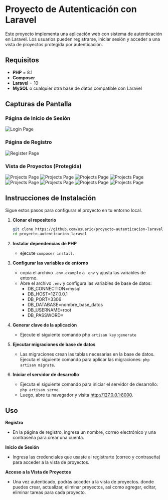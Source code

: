 # Proyecto de Autenticación con Laravel

Este proyecto implementa una aplicación web con sistema de autenticación en Laravel. Los usuarios pueden registrarse, iniciar sesión y acceder a una vista de proyectos protegida por autenticación.

## Requisitos

- **PHP** = 8.1
- **Composer**
- **Laravel** = 10
- **MySQL** o cualquier otra base de datos compatible con Laravel

## Capturas de Pantalla

### Página de Inicio de Sesión
![Login Page](screenshots/login.png)

### Página de Registro
![Register Page](screenshots/register.png)

### Vista de Proyectos (Protegida)
![Projects Page](screenshots/projects.png)
![Projects Page](screenshots/project_create.png)
![Projects Page](screenshots/edit_project.png)
![Projects Page](screenshots/project_detail.png)
![Projects Page](screenshots/tasks_project.png)
![Projects Page](screenshots/create_task.png)
![Projects Page](screenshots/edit_task.png)
![Projects Page](screenshots/task_detail.png)

## Instrucciones de Instalación

Sigue estos pasos para configurar el proyecto en tu entorno local.

1. **Clonar el repositorio**

   ```bash
   git clone https://github.com/usuario/proyecto-autenticacion-laravel.git
   cd proyecto-autenticacion-laravel

2. **Instalar dependencias de PHP**

   - ejecute `composer install`.

3. **Configurar las variables de entorno**
   
   - copia el archivo `.env.example` a `.env` y ajusta las variables de entorno.
   - Abre el archivo `.env` y configura las variables de base de datos:
       - DB_CONNECTION=mysql
       - DB_HOST=127.0.0.1
       - DB_PORT=3306
       - DB_DATABASE=nombre_base_datos
       - DB_USERNAME=root
       - DB_PASSWORD=
  
4. **Generar clave de la aplicación**
   
   - Ejecute el siguiente comando php `artisan key:generate`
  
5. **Ejecutar migraciones de base de datos**
   
   - Las migraciones crean las tablas necesarias en la base de datos. Ejecuta el siguiente comando para aplicar las migraciones: `php artisan migrate`.
  
6. **Iniciar el servidor de desarrollo**
   
   - Ejecuta el siguiente comando para iniciar el servidor de desarrollo: `php artisan serve`.
   - Luego, abre tu navegador y visita http://127.0.0.1:8000.


## **Uso**

**Registro**

   - En la página de registro, ingresa un nombre, correo electrónico y una contraseña para crear una cuenta.

**Inicio de Sesión**

  - Ingresa las credenciales que usaste al registrarte (correo y contraseña) para acceder a la vista de proyectos.

**Acceso a la Vista de Proyectos**

  - Una vez autenticado, podrás acceder a la vista de proyectos. donde puedes crear, actualizar, eliminar preyectos, asi como agregar, editar, eliminar tareas para cada proyecto.
